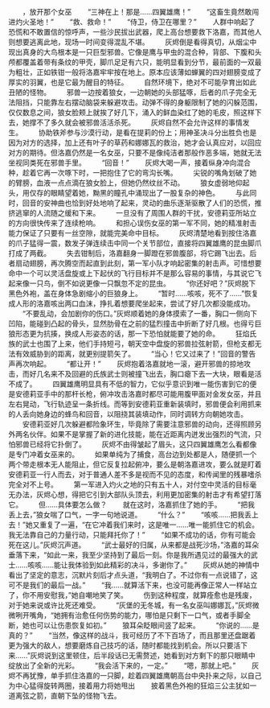 　　，放开那个女巫
　　“三神在上！那是……四翼雄鹰！”
　　“这畜生竟然敢闯进灼火圣地！”
　　“救、救命！”
　　“侍卫，侍卫在哪里？”
　　人群中响起了恐慌和不敢置信的惊呼声，一些沙民拔出武器，爬上高台想要救下洛嘉，而其他人则想要逃离此地，现场一时间变得混乱不堪。
　　灰烬倒是看得真切，从烟尘中现出真身的大鸟根本是一只巨型邪兽。它像是鹰与甲虫的混合种，背部、下腹和头颅都覆盖着带有条纹的甲壳，脚爪足足有六只，能明显看到分节，最前面的一双最为粗壮，正如铁钳一般将洛嘉牢牢按在地上。原本应该薄如蝉翼的四对翅膀变成了厚实的羽翼，也是它最为醒目的特征。
　　自然环境下，绝对不可能孕育出如此丑陋的怪物。
　　邪兽一边按着狼女，一边朝她的头部猛啄，后者的爪子完全无法阻挡，只能靠左右摆动脑袋来躲避攻击。动弹不得的身躯限制了她的闪躲范围，仅仅数息之间，狼女脸颊上就挨了好几下，涌入的鲜血染红了她的毛皮，照这样下去，她撑不了多久就会被邪兽活活杀死。
　　灰烬自然不会允许这样的事情发生。
　　协助铁斧参与沙漠行动，是看在提莉的份上；用神圣决斗分出胜负也是因为对方的选择，加上还有叶子的草药和娜娜瓦的救治，她才会认真应对，以回应对方的期待。但洛嘉仍然是一名女巫，只要不是像纯洁者那般作恶多端，她就无法坐视同类死在邪兽手里。
　　“回音！”
　　灰烬大喝一声，接着纵身冲向混合种，趁着它再一次啄下时，一把抱住了它的弯沟长嘴。
　　尖锐的嘴角划破了她的臂膀，血液一点点滴在狼女脸上，但她仍然纹丝不动。
　　狼女虚弱地仰起头，用仅存的眼睛望着她，黝黑的瞳孔中涌现出了一股复杂的神色。
　　与此同时，回音的安神曲也恰到好处地响了起来，灵动的曲乐逐渐驱散了人们的恐慌，推挤逃窜的人流随之缓和下来。
　　一旦没有了周围人群的干扰，安德莉亚所站立的方向很快传来了连续枪响。
　　和担心误伤女巫的第一军不同，她的精准射击能力保证了只要有一丝空隙，就能完美命中目标。
　　灰烬清楚地看到按住洛嘉的爪子猛得一震，数发子弹连续击中同一个关节部位，直接将四翼雄鹰的昆虫脚爪打成了两截。
　　失去钳制后，洛嘉翻身一脚蹬在邪兽腹部，将它踢飞出去。后者扇动翅膀，再次腾空而起直到此刻，第一军小队才响起密集的射击声。可惜想要命中一个可以灵活盘旋或上下起伏的飞行目标并不是那么容易的事情，与其说它飞起来像一只鸟，倒不如说更像一只飘忽不定的昆虫。
　　“你还好吧？”灰烬脱下黑色外袍，盖在身体急剧缩小的巨狼身上。
　　“暂时……咳咳，死不了……”恢复成人形的洛嘉咳出两口血沫，挣扎着想要爬坐起来，尝试了好几次都没能成功。
　　“不要乱动，会加剧你的伤口。”灰烬顺着她的身体摸索了一番，胸口一侧向下凹陷，能碰到凸起的骨头，显然肋骨在之前的猛烈撞击中折断了好几根。也得亏巨狼形态更为抗揍，换成人形姿态的话，那一下恐怕就能要了她的命。
　　狂焰氏族的武士也围了上来，他们手持短弓，朝天空中盘旋的邪兽拉弦射箭，但枪支都无法有效威胁到的距离，就更别提箭矢了。
　　“当心！它又过来了！”回音的警告声再次响起。
　　“都让开！”
　　灰烬抱着洛嘉就地一滚，避开邪兽的掠地攻击，而好几名来不及回避的氏族武士则被撞飞出去，胸口瘪下去一大块，眼看是活不成了。
　　四翼雄鹰明显具有不低的智力，它似乎意识到唯一能伤害到它的便是安德莉亚手中的那杆长枪，俯冲攻击洛嘉时都尽可能用腹甲面对金发女巫，并且左右晃动，飞行轨迹呈一条折线。而等到安德莉亚重新装填时，邪兽便会利用抓来的人丢向她身边的蜂鸟和回音，以阻挠其装填动作，同时调转方向朝她攻击。
　　安德莉亚好几次躲避都险象环生，毕竟除了需要注意邪兽的动向，还得照顾另外两名伙伴。如果不是掌握了新的进化技能，能在近距离内迸发出强烈的气流，只怕邪兽已经将它扑倒了。
　　灰烬不由得皱起了眉头，这只四翼雄鹰怎么看都像是专门冲着女巫来的。
　　如果单纯为了捕食，高台边到处都是人，随便抓一个两个带走根本无人能阻止，但它反复拉起俯冲，要么是朝洛嘉进攻，要么就是盯着安德莉亚一行人而去，对于普通人差不多是视而不见的态度，和传闻里的残暴嗜杀完全对不上号。
　　第一军进入灼火之地的只有五十人，对付空中灵活的目标毫无办法，灰烬心想，得把它引到大部队头顶去，利用更加密集的射击才有希望打落它。
　　但……具体要怎么做？
　　就在这时，洛嘉抓住了她的手。
　　“把我丢上去，”狼女喘了口气，一字一句地说道。
　　“什么？”
　　“咳咳……把我丢上去！”她又重复了一遍，“在它冲着我们来时，这是唯一……唯一能抓住它的机会。我无法靠自己的力量行动，只能拜托你了！”
　　“如果不成功的话，你有可能会死在这儿。”灰烬沉声道。
　　“武士最好的归属，从来都是战死沙场，”洛嘉的耳朵垂落下来，“如此一来，我至少坚持到了最后一刻。你是我所遇见过的最强大的武士……咳咳……能让我体验到如此精彩的决斗，多谢你了。”
　　灰烬从她的神情中看出了坚定的意志，沉默片刻后才点头道，“我明白了。不过你有一点说错了，这可不是我们的最后一战。”
　　“我……就算活下来，也没可能再像正常人一样站立了，你不用安慰我，”她自嘲地笑了笑。
　　伤到这种程度，就算痊愈也是残废，对于她来说或许比死还难受。
　　“灰堡的无冬城，有一名女巫叫娜娜瓦，”灰烬微微咧开嘴角，“她拥有治愈任何伤势的能力，哪怕是只剩下一口气，或者手脚全断，她也可以让伤患恢复如初。”
　　狼耳朵眨眼间竖了起来。
　　“你说的……是真的？”
　　“当然，像这样的战斗，我可经历了不下百场了，而且那里还盘踞着更为强大的敌人，想要磨炼自己技巧的话，随时都能找到机会。所以只要活下来……”灰烬说到这里顿住，后半段话已无需赘述，她看到对方剩下的那只眼睛中绽放出了全新的光彩。
　　“我会活下来的，一定。”
　　“嗯，那就上吧。”
　　灰烬不再犹豫，单手抓住洛嘉的一只脚，趁着四翼雄鹰朝高台中央扑来之际，以自己为中心猛得旋转两圈，接着用力将她甩出
　　披着黑色外袍的狂焰三公主犹如一道离弦之箭，直朝下坠的怪物飞去。